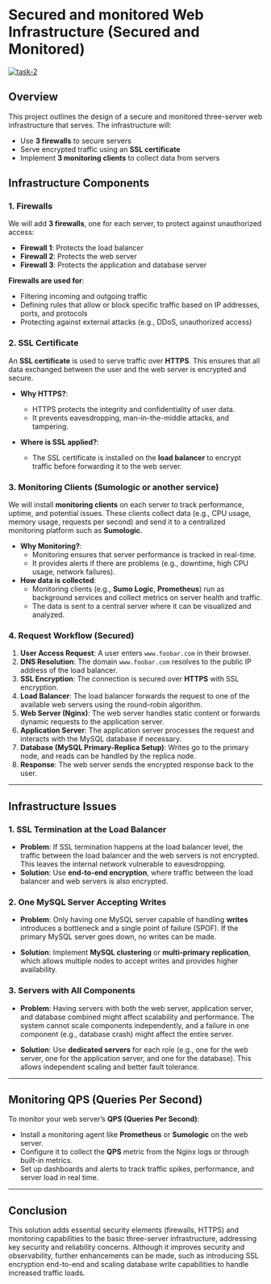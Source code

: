 # Secured and monitored Web Infrastructure (Secured and Monitored)

<a href="https://ibb.co/ydpFJby"><img src="https://i.ibb.co/TY1M5F8/task-2.png" alt="task-2" border="0"></a>

## Overview

This project outlines the design of a secure and monitored three-server web infrastructure that serves. The infrastructure will:

- Use **3 firewalls** to secure servers
- Serve encrypted traffic using an **SSL certificate**
- Implement **3 monitoring clients** to collect data from servers

## Infrastructure Components

### 1. **Firewalls**

We will add **3 firewalls**, one for each server, to protect against unauthorized access:

- **Firewall 1**: Protects the load balancer
- **Firewall 2**: Protects the web server
- **Firewall 3**: Protects the application and database server

**Firewalls are used for**:

- Filtering incoming and outgoing traffic
- Defining rules that allow or block specific traffic based on IP addresses, ports, and protocols
- Protecting against external attacks (e.g., DDoS, unauthorized access)

### 2. **SSL Certificate**

An **SSL certificate** is used to serve traffic over **HTTPS**. This ensures that all data exchanged between the user and the web server is encrypted and secure.

- **Why HTTPS?**:

  - HTTPS protects the integrity and confidentiality of user data.
  - It prevents eavesdropping, man-in-the-middle attacks, and tampering.

- **Where is SSL applied?**:
  - The SSL certificate is installed on the **load balancer** to encrypt traffic before forwarding it to the web server.

### 3. **Monitoring Clients (Sumologic or another service)**

We will install **monitoring clients** on each server to track performance, uptime, and potential issues. These clients collect data (e.g., CPU usage, memory usage, requests per second) and send it to a centralized monitoring platform such as **Sumologic**.

- **Why Monitoring?**:
  - Monitoring ensures that server performance is tracked in real-time.
  - It provides alerts if there are problems (e.g., downtime, high CPU usage, network failures).
- **How data is collected**:
  - Monitoring clients (e.g., **Sumo Logic**, **Prometheus**) run as background services and collect metrics on server health and traffic.
  - The data is sent to a central server where it can be visualized and analyzed.

### 4. **Request Workflow (Secured)**

1. **User Access Request**: A user enters `www.foobar.com` in their browser.
2. **DNS Resolution**: The domain `www.foobar.com` resolves to the public IP address of the load balancer.
3. **SSL Encryption**: The connection is secured over **HTTPS** with SSL encryption.
4. **Load Balancer**: The load balancer forwards the request to one of the available web servers using the round-robin algorithm.
5. **Web Server (Nginx)**: The web server handles static content or forwards dynamic requests to the application server.
6. **Application Server**: The application server processes the request and interacts with the MySQL database if necessary.
7. **Database (MySQL Primary-Replica Setup)**: Writes go to the primary node, and reads can be handled by the replica node.
8. **Response**: The web server sends the encrypted response back to the user.

---

## Infrastructure Issues

### 1. **SSL Termination at the Load Balancer**

- **Problem**: If SSL termination happens at the load balancer level, the traffic between the load balancer and the web servers is not encrypted. This leaves the internal network vulnerable to eavesdropping.
- **Solution**: Use **end-to-end encryption**, where traffic between the load balancer and web servers is also encrypted.

### 2. **One MySQL Server Accepting Writes**

- **Problem**: Only having one MySQL server capable of handling **writes** introduces a bottleneck and a single point of failure (SPOF). If the primary MySQL server goes down, no writes can be made.

- **Solution**: Implement **MySQL clustering** or **multi-primary replication**, which allows multiple nodes to accept writes and provides higher availability.

### 3. **Servers with All Components**

- **Problem**: Having servers with both the web server, application server, and database combined might affect scalability and performance. The system cannot scale components independently, and a failure in one component (e.g., database crash) might affect the entire server.

- **Solution**: Use **dedicated servers** for each role (e.g., one for the web server, one for the application server, and one for the database). This allows independent scaling and better fault tolerance.

---

## Monitoring QPS (Queries Per Second)

To monitor your web server’s **QPS (Queries Per Second)**:

- Install a monitoring agent like **Prometheus** or **Sumologic** on the web server.
- Configure it to collect the **QPS** metric from the Nginx logs or through built-in metrics.
- Set up dashboards and alerts to track traffic spikes, performance, and server load in real time.

---

## Conclusion

This solution adds essential security elements (firewalls, HTTPS) and monitoring capabilities to the basic three-server infrastructure, addressing key security and reliability concerns. Although it improves security and observability, further enhancements can be made, such as introducing SSL encryption end-to-end and scaling database write capabilities to handle increased traffic loads.

